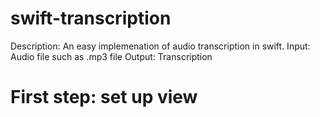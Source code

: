 # swift-transcription
Description: An easy implemenation of audio transcription in swift.
Input: Audio file such as .mp3 file
Output: Transcription
# First step: set up view
